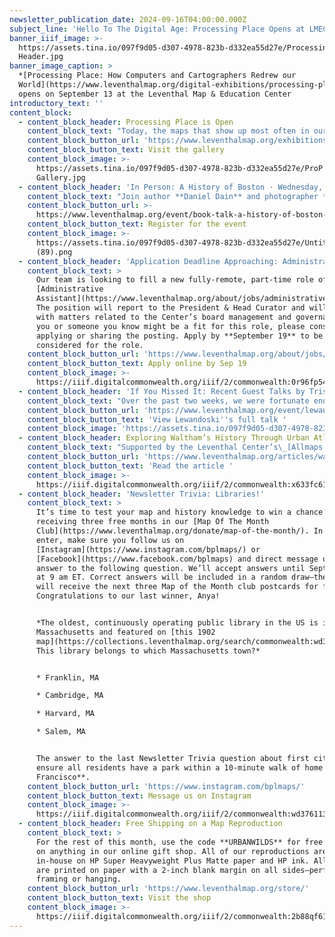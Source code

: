 ```yaml
---
newsletter_publication_date: 2024-09-16T04:00:00.000Z
subject_line: 'Hello To The Digital Age: Processing Place Opens at LMEC'
banner_iiif_image: >-
  https://assets.tina.io/097f9d05-d307-4978-823b-d332ea55d27e/Processing Place
  Header.jpg
banner_image_caption: >
  *[Processing Place: How Computers and Cartographers Redrew our
  World](https://www.leventhalmap.org/digital-exhibitions/processing-place/)*
  opens on September 13 at the Leventhal Map & Education Center
introductory_text: ''
content_block:
  - content_block_header: Processing Place is Open
    content_block_text: "Today, the maps that show up most often in our everyday lives—from walking directions on your phone to hourly weather maps—are made by computers. Even the simplest of these rely on vast databases of geographic information and complex systems of analysis and visualization. In our newest exhibition, *[Processing Place: How Computers and Cartographers Redrew our World](https://www.leventhalmap.org/digital-exhibitions/processing-place/)*, we look at how computers and cartography have fused together over the past century—and how they redrew our world in the process.\n\nFrom September 13, 2024 through March 2025, we invite you visit our gallery to learn how the computer became a cartographer. *Processing Place*\_is curated by Leventhal Center staff members **Ian Spangler**, Assistant Curator of Digital & Participatory Geography, and **Emily Bowe**, Assistant Director.\_Admission is free.\n"
    content_block_button_url: 'https://www.leventhalmap.org/exhibitions/visit/'
    content_block_button_text: Visit the gallery
    content_block_image: >-
      https://assets.tina.io/097f9d05-d307-4978-823b-d332ea55d27e/ProP
      Gallery.jpg
  - content_block_header: 'In Person: A History of Boston · Wednesday, September 25 6 pm ET'
    content_block_text: "Join author **Daniel Dain** and photographer **Peter Vanderwarker** as they talk about their new book,\_*A History of Boston*.\_Dain and Vanderwarker will act as your tour guide through the history of the city and discuss what lessons can be learned for the challenges of a modern urban area today. This event is hosted by the Boston Public Library Adult Programs and co-sponsored by the Leventhal Center.\n"
    content_block_button_url: >-
      https://www.leventhalmap.org/event/book-talk-a-history-of-boston-with-daniel-dain-and-peter-vanderwarker/
    content_block_button_text: Register for the event
    content_block_image: >-
      https://assets.tina.io/097f9d05-d307-4978-823b-d332ea55d27e/Untitled
      (89).png
  - content_block_header: 'Application Deadline Approaching: Administrative Assistant'
    content_block_text: >
      Our team is looking to fill a new fully-remote, part-time role of
      [Administrative
      Assistant](https://www.leventhalmap.org/about/jobs/administrative-assistant/).
      The position will report to the President & Head Curator and will assist
      with matters related to the Center’s board management and governance. If
      you or someone you know might be a fit for this role, please consider
      applying or sharing the posting. Apply by **September 19** to be
      considered for the role.
    content_block_button_url: 'https://www.leventhalmap.org/about/jobs/administrative-assistant/'
    content_block_button_text: Apply online by Sep 19
    content_block_image: >-
      https://iiif.digitalcommonwealth.org/iiif/2/commonwealth:0r96fp54z/2154,1509,1185,1071/pct:50/0/default.jpg
  - content_block_header: 'If You Missed It: Recent Guest Talks by Tristan Brown and Julia Lewandoski'
    content_block_text: "Over the past two weeks, we were fortunate enough to have **Tristan Brown** and **Julia Lewandoski** join the LMEC community for virtual talks. As the last event for *Heaven & Earth*, Brown spoke on\_the historic use of fengshui\_in Chinese politics and culture. [You can view his talk here](https://www.leventhalmap.org/event/tristan-brown-on-fengshui-and-the-state-in-qing-dynasty-china/).\n\nLewandoski explored how cartographers struggled to express and accommodate distinctive French and Indigenous forms of landholding on maps meant to assert British dominance over eighteenth-century Canada. The full talk is available to watch on our website.\n"
    content_block_button_url: 'https://www.leventhalmap.org/event/lewandoski-quebec-act/'
    content_block_button_text: 'View Lewandoski''s full talk '
    content_block_image: 'https://assets.tina.io/097f9d05-d307-4978-823b-d332ea55d27e/image (9).png'
  - content_block_header: Exploring Waltham’s History Through Urban Atlases
    content_block_text: "Supported by the Leventhal Center’s\_[Allmaps Research Fellowships](https://www.leventhalmap.org/projects/digital-projects/allmaps/#allmaps-research-fellowships), students at Brandeis University authored five short essays that explored what historic Sanborn fire insurance atlases can tell us about a the history of Waltham.\n\nWith the help of\_**[Ian Spangler](https://www.leventhalmap.org/about/people/ian-spangler/)**, LMEC Assistant Curator of Digital & Participatory Geography, students learned how to\_[georeference a Sanborn map using Allmaps](https://www.leventhalmap.org/projects/digital-projects/allmaps/). Read through the articles to see examples of the ways these students used Sanborn maps, digital tools, and careful in-person observation to document transformations in Waltham’s urban geography.\n"
    content_block_button_url: 'https://www.leventhalmap.org/articles/waltham-urban-atlas-essays/'
    content_block_button_text: 'Read the article '
    content_block_image: >-
      https://iiif.digitalcommonwealth.org/iiif/2/commonwealth:x633fc619/2553,1136,3052,5146/1200,/0/default.jpg
  - content_block_header: 'Newsletter Trivia: Libraries!'
    content_block_text: >
      It’s time to test your map and history knowledge to win a chance of
      receiving three free months in our [Map Of The Month
      Club](https://www.leventhalmap.org/donate/map-of-the-month/). In order to
      enter, make sure you follow us on
      [Instagram](https://www.instagram.com/bplmaps/) or
      [Facebook](https://www.facebook.com/bplmaps) and direct message us the
      answer to the following question. We’ll accept answers until September 23
      at 9 am ET. Correct answers will be included in a random draw—the winner
      will receive the next three Map of the Month club postcards for free.
      Congratulations to our last winner, Anya!


      *The oldest, continuously operating public library in the US is in
      Massachusetts and featured on [this 1902
      map](https://collections.leventhalmap.org/search/commonwealth:wd3761121)!
      This library belongs to which Massachusetts town?*


      * Franklin, MA

      * Cambridge, MA

      * Harvard, MA

      * Salem, MA


      The answer to the last Newsletter Trivia question about first city to to
      ensure all residents have a park within a 10-minute walk of home is **San
      Francisco**.
    content_block_button_url: 'https://www.instagram.com/bplmaps/'
    content_block_button_text: Message us on Instagram
    content_block_image: >-
      https://iiif.digitalcommonwealth.org/iiif/2/commonwealth:wd3761139/full/,1200/0/default.jpg
  - content_block_header: Free Shipping on a Map Reproduction
    content_block_text: >
      For the rest of this month, use the code **URBANWILDS** for free shipping
      on anything in our online gift shop. All of our reproductions are printed
      in-house on HP Super Heavyweight Plus Matte paper and HP ink. All images
      are printed on paper with a 2-inch blank margin on all sides—perfect for
      framing or hanging.
    content_block_button_url: 'https://www.leventhalmap.org/store/'
    content_block_button_text: Visit the shop
    content_block_image: >-
      https://iiif.digitalcommonwealth.org/iiif/2/commonwealth:2b88qf61q/2213,1528,3244,4671/1200,/0/default.jpg
---
```


